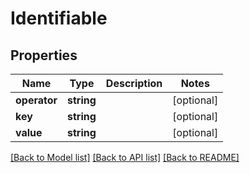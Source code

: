 # Identifiable

## Properties
Name | Type | Description | Notes
------------ | ------------- | ------------- | -------------
**operator** | **string** |  | [optional] 
**key** | **string** |  | [optional] 
**value** | **string** |  | [optional] 

[[Back to Model list]](../README.md#documentation-for-models) [[Back to API list]](../README.md#documentation-for-api-endpoints) [[Back to README]](../README.md)


